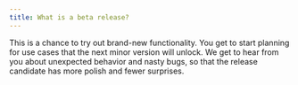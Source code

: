 ```yaml
---
title: What is a beta release?
---
```

This is a chance to try out brand-new functionality. You get to start planning for use cases that the next minor version will unlock. We get to hear from you about unexpected behavior and nasty bugs, so that the release candidate has more polish and fewer surprises.
